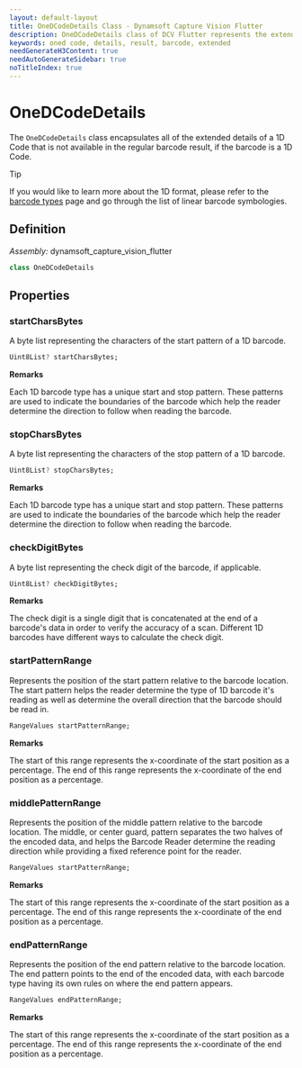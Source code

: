 ```yaml
---
layout: default-layout
title: OneDCodeDetails Class - Dynamsoft Capture Vision Flutter
description: OneDCodeDetails class of DCV Flutter represents the extended info of a OneD Code.
keywords: oned code, details, result, barcode, extended
needGenerateH3Content: true
needAutoGenerateSidebar: true
noTitleIndex: true
---
```


# OneDCodeDetails

The `OneDCodeDetails` class encapsulates all of the extended details of a 1D Code that is not available in the regular barcode result, if the barcode is a 1D Code. 

> [!TIP]
> If you would like to learn more about the 1D format, please refer to the [barcode types](https://www.dynamsoft.com/barcode-reader/barcode-types/) page and go through the list of linear barcode symbologies.

## Definition

*Assembly:* dynamsoft_capture_vision_flutter

```dart
class OneDCodeDetails
```

## Properties

### startCharsBytes

A byte list representing the characters of the start pattern of a 1D barcode.

```dart
Uint8List? startCharsBytes;
```

**Remarks**

Each 1D barcode type has a unique start and stop pattern. These patterns are used to indicate the boundaries of the barcode which help the reader determine the direction to follow when reading the barcode.

### stopCharsBytes

A byte list representing the characters of the stop pattern of a 1D barcode.

```dart
Uint8List? stopCharsBytes;
```

**Remarks**

Each 1D barcode type has a unique start and stop pattern. These patterns are used to indicate the boundaries of the barcode which help the reader determine the direction to follow when reading the barcode.

### checkDigitBytes

A byte list representing the check digit of the barcode, if applicable.

```dart
Uint8List? checkDigitBytes;
```

**Remarks**

The check digit is a single digit that is concatenated at the end of a barcode's data in order to verify the accuracy of a scan. Different 1D barcodes have different ways to calculate the check digit.

### startPatternRange

Represents the position of the start pattern relative to the barcode location. The start pattern helps the reader determine the type of 1D barcode it's reading as well as determine the overall direction that the barcode should be read in.

```dart
RangeValues startPatternRange;
```

**Remarks**

The start of this range represents the x-coordinate of the start position as a percentage. The end of this range represents the x-coordinate of the end position as a percentage.

### middlePatternRange

Represents the position of the middle pattern relative to the barcode location. The middle, or center guard, pattern separates the two halves of the encoded data, and helps the Barcode Reader determine the reading direction while providing a fixed reference point for the reader.

```dart
RangeValues startPatternRange;
```

**Remarks**

The start of this range represents the x-coordinate of the start position as a percentage. The end of this range represents the x-coordinate of the end position as a percentage.

### endPatternRange

Represents the position of the end pattern relative to the barcode location. The end pattern points to the end of the encoded data, with each barcode type having its own rules on where the end pattern appears.

```dart
RangeValues endPatternRange;
```

**Remarks**

The start of this range represents the x-coordinate of the start position as a percentage. The end of this range represents the x-coordinate of the end position as a percentage.

